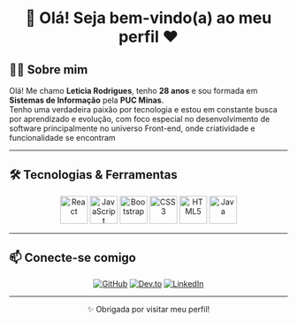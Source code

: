 <div align="center">

# 👋 Olá! Seja bem-vindo(a) ao meu perfil ♥

</div>

## 🙋‍♀️ Sobre mim

Olá! Me chamo **Leticia Rodrigues**, tenho **28 anos** e sou formada em **Sistemas de Informação** pela **PUC Minas**.  
Tenho uma verdadeira paixão por tecnologia e estou em constante busca por aprendizado e evolução, com foco especial no desenvolvimento de software principalmente no universo Front-end, onde criatividade e funcionalidade se encontram

---

## 🛠️ Tecnologias & Ferramentas

<div align="center">
  <img src="https://profilinator.rishav.dev/skills-assets/react-original-wordmark.svg" alt="React" height="50" />
  <img src="https://profilinator.rishav.dev/skills-assets/javascript-original.svg" alt="JavaScript" height="50" />
  <img src="https://profilinator.rishav.dev/skills-assets/bootstrap-plain.svg" alt="Bootstrap" height="50" />
  <img src="https://profilinator.rishav.dev/skills-assets/css3-original-wordmark.svg" alt="CSS3" height="50" />
  <img src="https://profilinator.rishav.dev/skills-assets/html5-original-wordmark.svg" alt="HTML5" height="50" />
  <img src="https://profilinator.rishav.dev/skills-assets/java-original-wordmark.svg" alt="Java" height="50" />
</div>

---

## 📫 Conecte-se comigo

<div align="center">

[![GitHub](https://img.shields.io/badge/github-%2324292e.svg?&style=for-the-badge&logo=github&logoColor=white)](https://github.com/leticia-rodrigues2)
[![Dev.to](https://img.shields.io/badge/dev.to-%2308090A.svg?&style=for-the-badge&logo=dev.to&logoColor=white)](https://dev.to/leticiarodrigues2)
[![LinkedIn](https://img.shields.io/badge/linkedin-%231E77B5.svg?&style=for-the-badge&logo=linkedin&logoColor=white)](https://www.linkedin.com/in/leticia-rodrigues-72b4b21a2/)

</div>

---

<div align="center">
  ✨ Obrigada por visitar meu perfil!
</div>
